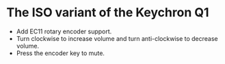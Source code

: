# The ISO variant of the Keychron Q1

- Add EC11 rotary encoder support.
- Turn clockwise to increase volume and turn anti-clockwise to decrease volume.
- Press the encoder key to mute.
